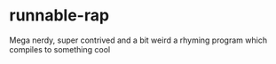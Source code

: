 # runnable-rap
Mega nerdy, super contrived and a bit weird a rhyming program which compiles to something cool
